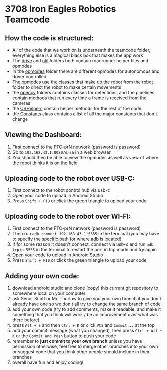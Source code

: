 # 3708 Iron Eagles Robotics Teamcode

## How the code is structured:  
- All of the code that we work on is underneath the teamcode folder, everything else is a magical black box that makes the app work
- The [drive](drive) and [util](util) folders both contain roadrunner helper files and opmodes
- In the [opmodes](opmodes) folder there are different opmodes for autonomous and driver controlled
- The opmodes use the classes that make up the robot from the [robot](robot) folder to direct the robot to make certain movements
- the [opencv](opencv) folders contains classes for detections, and the pipelines contain methods that run every time a frame is received from the cameras
- the [CVHelpers](CVHelpers.java) contain helper methods for the rest of the code
- the [Constants](Constants.java) class contains a list of all the major constants that don't change

## Viewing the Dashboard:
1. First connect to the FTC-prN network (password is password)
2. Go to `192.168.43.1:8080/dash` in a web browser
3. You should then be able to view the opmodes as well as view of where the robot thinks it is on the field

## Uploading code to the robot over USB-C:  
1. First connect to the robot control hub via usb-c
2. Open your code to upload in Android Studio
3. Press `Shift + F10` or click the green triangle to upload your code

## Uploading code to the robot over WI-FI:  
1. First connect to the FTC-prN network (password is password)  
2. Then run `adb connect 192.168.43.1:5555` in the terminal (you may have to specify the specific path for where adb is located)  
3. If for some reason it doesn't connect, connect via usb-c and run `adb tcpip 5555` in the terminal to restart the port in tcp mode and try again
4. Open your code to upload in Android Studio
5. Press `Shift + F10` or click the green triangle to upload your code

## Adding your own code:  
1. download android studio and clone (copy) this current git repository to somewhere local on your computer  
2. ask Senor Scott or Mr. Thurlow to give you your own branch if you don't already have one so we don't all try to change the same branch of code  
3. add your own code (try to add comments, make it readable, and make it something that you think will work / be an improvement over what was there before)  
4. press `Alt + S` and then `Ctrl + K` or click `VCS` and `Commit...` at the top
5. add your commit message (what you changed), then press `Ctrl + Alt + K` or the `Commit and Push` button to push your code
6. remember to **just commit to your own branch** unless you have permission otherwise, feel free to merge other branches into your own or suggest code that you think other people should include in their branches  
7. overall have fun and enjoy coding!